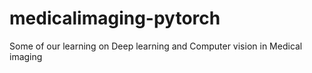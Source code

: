 # medicalimaging-pytorch
Some of our learning on Deep learning and Computer vision in Medical imaging

